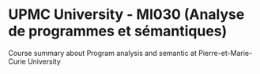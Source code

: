 UPMC University - MI030 (Analyse de programmes et sémantiques)
=====

Course summary about Program analysis and semantic at Pierre-et-Marie-Curie University
